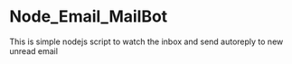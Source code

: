# Node_Email_MailBot
This is simple nodejs script to watch the inbox and send autoreply to new unread email
